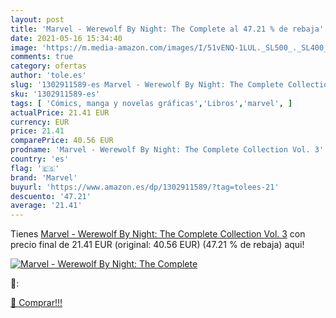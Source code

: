 ```yaml
---
layout: post
title: 'Marvel - Werewolf By Night: The Complete al 47.21 % de rebaja'
date: 2021-05-16 15:34:40
image: 'https://m.media-amazon.com/images/I/51vENQ-1LUL._SL500_._SL400_.jpg'
comments: true
category: ofertas
author: 'tole.es'
slug: '1302911589-es Marvel - Werewolf By Night: The Complete Collection Vol. 3'
sku: '1302911589-es'
tags: [ 'Cómics, manga y novelas gráficas','Libros','marvel', ]
actualPrice: 21.41 EUR
currency: EUR
price: 21.41
comparePrice: 40.56 EUR
prodname: 'Marvel - Werewolf By Night: The Complete Collection Vol. 3'
country: 'es'
flag: '🇪🇸'
brand: 'Marvel'
buyurl: 'https://www.amazon.es/dp/1302911589/?tag=tolees-21'
descuento: '47.21'
average: '21.41'
---
```


Tienes [Marvel - Werewolf By Night: The Complete Collection Vol. 3](https://www.amazon.es/dp/1302911589/?tag=tolees-21) con precio final de  21.41 EUR (original: 40.56 EUR) (47.21 %  de rebaja) aqui!

[![Marvel - Werewolf By Night: The Complete](https://m.media-amazon.com/images/I/51vENQ-1LUL._SL500_._SL400_.jpg)](https://www.amazon.es/dp/1302911589/?tag=tolees-21)

🔎:


[🛒 Comprar!!!](https://www.amazon.es/dp/1302911589/?tag=tolees-21)
